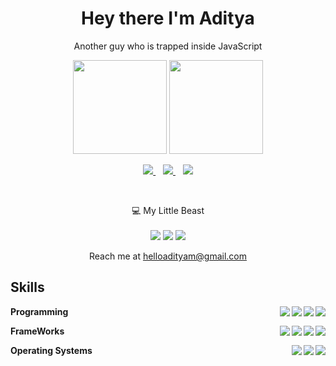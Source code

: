 <h1 align='center'>
  Hey there I'm Aditya
</h1>

<p align='center'>
  Another guy who is trapped inside JavaScript
</p>

<p align='center'>
  <a href="#"><img src="https://github-readme-stats.vercel.app/api?username=DEVLOPRR&show_icons=true&count_private=true&theme=github_dark" height="150"></a>
  <a href="#"><img src="https://github-readme-stats.vercel.app/api/top-langs/?username=DEVLOPRR&layout=compact&theme=github_dark" height="150"/></a>
</p>


<p align='center'>
  <a href="https://instagram.com/DEVLOPRRR">
    <img src="https://img.shields.io/badge/Instagram-E4405F?style=for-the-badge&logo=instagram&logoColor=white" />
  </a>&nbsp;&nbsp;
  <a href="https://codepen.io/DEVLOPR">
    <img src="https://img.shields.io/badge/Codepen-000000?style=for-the-badge&logo=codepen&logoColor=white" />
  </a>&nbsp;&nbsp;
  <a href="https://www.youtube.com/channel/UCVmQpp6Ah3s6JnbBvA5Nh7A?sub_confirmation=1">
    <img src="https://img.shields.io/badge/YouTube-%23E60023.svg?&style=for-the-badge&logo=Youtube&logoColor=white" />
  </a>
</p>

<br/>
<p align='center'>
  💻 My Little Beast<br/><br/>
  <a href="#"><img src="https://img.shields.io/badge/hp-Desktop-0096D6?style=for-the-badge&logo=hp&logoColor=white" /></a>
  <a href="#"><img src="https://img.shields.io/badge/Intel-Core_i3_8th_@3.2Ghz-0071C5?style=for-the-badge&logo=intel&logoColor=white" /></a>
  <a href="#"><img src="https://img.shields.io/badge/RAM-4GB-%230071C5.svg?&style=for-the-badge&logoColor=white" /></a>
</p>

<p align='center'>
  Reach me at  <a href='mailto:helloadityam@gmail.com'>helloadityam@gmail.com</a>
</p>

## Skills

**Programming**
<a href="#"><img align="right" src="https://img.shields.io/badge/Python-3776AB?style=for-the-badge&logo=python&logoColor=white" /></a>
<a href="#"><img align="right" src="https://img.shields.io/badge/C%2B%2B-00599C?style=for-the-badge&logo=c%2B%2B&logoColor=white" /></a>
<a href="#"><img align="right" src="https://img.shields.io/badge/CSS3-1572B6?style=for-the-badge&logo=css3&logoColor=white" /></a>
<a href="#"><img align="right" src="https://img.shields.io/badge/JavaScript-323330?style=for-the-badge&logo=javascript&logoColor=F7DF1E" /></a>

**FrameWorks**
<a href="#"><img align="right" src="https://img.shields.io/badge/jQuery-0769AD?style=for-the-badge&logo=jquery&logoColor=white" /></a>
<a href="#"><img align="right" src="https://img.shields.io/badge/npm-CB3837?style=for-the-badge&logo=npm&logoColor=white" /></a>
<a href="#"><img align="right" src="https://img.shields.io/badge/Electron-2B2E3A?style=for-the-badge&logo=electron&logoColor=9FEAF9" /></a>
<a href="#"><img align="right" src="https://img.shields.io/badge/Node.js-339933?style=for-the-badge&logo=nodedotjs&logoColor=white" /></a>


**Operating Systems**
<a href="#"><img align="right" src="https://img.shields.io/badge/Kali_Linux-557C94?style=for-the-badge&logo=kali-linux&logoColor=white" /></a>
<a href="#"><img align="right" src="https://img.shields.io/badge/Linux_Mint-87CF3E?style=for-the-badge&logo=linux-mint&logoColor=white" /></a>
<a href="#"><img align="right" src="https://img.shields.io/badge/Ubuntu-E95420?style=for-the-badge&logo=ubuntu&logoColor=white" /></a>
